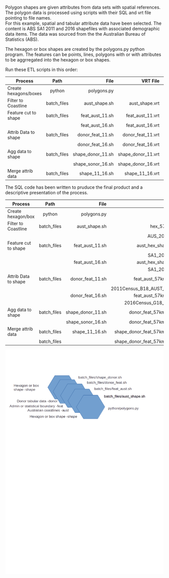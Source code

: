 Polygon shapes are given attributes from data sets with spatial references. The polygon data is processed using scripts with their SQL and vrt file pointing to file names.  
For this example, spatial and tabular attribute data have been selected. The content is ABS SA1 2011 and 2016 shapefiles with associated demographic data items. The data was sourced from the the Australian Bureau of Statistics (ABS).

The hexagon or box shapes are created by the polygons.py python program. The features can be points, lines, polygons with or with attributes to be aggrregated into the hexagon or box shapes.

Run these ETL scripts in this order:

| Process               | Path        | File              | VRT File           | SQL File           |
| --------------------- |:-----------:| -----------------:|-------------------:|-------------------:|
| Create hexagons/boxes | python      | polygons.py       |                    |
| Filter to Coastline   | batch_files | aust_shape.sh     | aust_shape.vrt     | aust_shape.sql     |
| Feature cut to shape  | batch_files | feat_aust_11.sh   | feat_aust_11.vrt   | feat_aust_11.sql   |
|                       |             | feat_aust_16.sh   | feat_aust_16.vrt   | feat_aust_16.sql   |
| Attrib Data to shape  | batch_files | donor_feat_11.sh  | donor_feat_11.vrt  | donor_feat_11.sql  |
|                       |             | donor_feat_16.sh  | donor_feat_16.vrt  | donor_feat_16.sql  |
| Agg data to shape     | batch_files | shape_donor_11.sh | shape_donor_11.vrt | shape_donor_11.sql |
|                       |             | shape_sonor_16.sh | shape_donor_16.vrt | shape_donor_16.sql |
| Merge attrib data     | batch_files | shape_11_16.sh    | shape_11_16.vrt    | shape_11_16.sql    |

The SQL code has been written to pruduce the final product and a descriptive presentation of the process.

| Process             | Path       | File             | Input                            | Output                          |
| ------------------- |:----------:| ----------------:|---------------------------------:|--------------------------------:|
| Create hexagon/box  | python     | polygons.py      |                                  | hex_57km_layer.shp              |
| Filter to Coastline | batch_files| aust_shape.sh    | hex_57km_layer.shp               | aust_shape.sql                  |
|                     |            |                  | AUS_2016_AUST.shp                | aust_hex_shape_57km.shp         |
| Feature cut to shape| batch_files| feat_aust_11.sh  | aust_hex_shape_57km.shp          | feat_aust_57km_sa1_11.shp       | 
|                     |            |                  | SA1_2011_AUST.shp                |     
|                     |            | feat_aust_16.sh  | aust_hex_shape_57km.shp          | feat_aust_57km_sa1_11.shp       |
|                     |            |                  | SA1_2016_AUST.shp                |                                 |
| Attrib Data to shape| batch_files| donor_feat_11.sh | feat_aust_57km_sa1_11.shp        | donor_feat_57km_aust_11.shp     |
|                     |            |                  | 2011Census_B18_AUST_SA1_long.csv |                                 |
|                     |            | donor_feat_16.sh | feat_aust_57km_sa1_16.shp        | donor_feat_57km_aust_16.shp     |
|                     |            |                  | 2016Census_G18_AUS_SA1.shp       |                                 |
| Agg data to shape   | batch_files| shape_donor_11.sh| donor_feat_57km_aust_11.shp      |shape_donor_feat_57km_aust_11.shp|
|                     |            | shape_sonor_16.sh| donor_feat_57km_aust_16.shp      |shape_donor_feat_57km_aust_16.shp|
| Merge attrib data   | batch_files| shape_11_16.sh   |shape_donor_feat_57km_aust_11.shp | shape_75km_11_16.shp            |
|                     | batch_files|                  |shape_donor_feat_57km_aust_16.shp |                                 |

![alt text](https://raw.githubusercontent.com/gisisfun/map_polygons/master/batch_files/processes.png "Logo Title Text 1")


